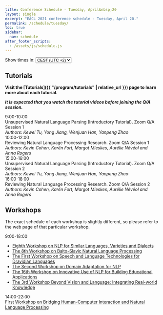 ```yaml
---
title: Conference Schedule - Tuesday, April&nbsp;20
layout: single
excerpt: "EACL 2021 conference schedule - Tuesday, April 20."
permalink: /schedule/tuesday/
toc: true
sidebar:
  nav: schedule
after_footer_scripts:
  - /assets/js/schedule.js
---
```


<div class="schedule-header-container">
  <div class="schedule-header">
    <div class="time-control">
      <span>Show times in:</span>
      <select id="show-time">
        <option value="default">CEST (UTC +2)</option>
        <option value="local" id="option-local">My local time</option>
      </select>
    </div>
  </div>
</div>

## Tutorials

**Visit the [Tutorials]({{ "/program/tutorials" | relative_url }}) page to learn more about each tutorial.**

***It is expected that you watch the tutorial videos before joining the Q/A session.***

<div class="schedule" markdown="0">
  <div class="schedule-element">
    <div class="schedule-element-title">
      <div class="time-wrapper">
        <span class="time">9:00</span>-<span class="time">10:00</span>
      </div>
      <div>
        Unsupervised Natural Language Parsing (Introductory Tutorial). Zoom&nbsp;Q/A Session&nbsp;1<br>
        <em>Authors: Kewei&nbsp;Tu, Yong&nbsp;Jiang, Wenjuan&nbsp;Han, Yanpeng&nbsp;Zhao</em>
      </div>
    </div>
  </div>
  <div class="schedule-element">
    <div class="schedule-element-title">
      <div class="time-wrapper">
        <span class="time">10:00</span>-<span class="time">12:00</span>
      </div>
      <div>
        Reviewing Natural Language Processing Research. Zoom&nbsp;Q/A Session&nbsp;1<br>
        <em>Authors: Kevin&nbsp;Cohen, Karën&nbsp;Fort, Margot&nbsp;Mieskes, Aurélie&nbsp;Névéol and Anna&nbsp;Rogers</em>
      </div>
    </div>
  </div>
  <div class="schedule-element">
    <div class="schedule-element-title">
      <div class="time-wrapper">
        <span class="time">15:00</span>-<span class="time">16:00</span>
      </div>
      <div>
        Unsupervised Natural Language Parsing (Introductory Tutorial). Zoom&nbsp;Q/A Session&nbsp;2<br>
        <em>Authors: Kewei&nbsp;Tu, Yong&nbsp;Jiang, Wenjuan&nbsp;Han, Yanpeng&nbsp;Zhao</em>
      </div>
    </div>
  </div>
  <div class="schedule-element">
    <div class="schedule-element-title">
      <div class="time-wrapper">
        <span class="time">16:00</span>-<span class="time">18:00</span>
      </div>
      <div>
        Reviewing Natural Language Processing Research. Zoom&nbsp;Q/A Session&nbsp;2<br>
        <em>Authors: Kevin&nbsp;Cohen, Karën&nbsp;Fort, Margot&nbsp;Mieskes, Aurélie&nbsp;Névéol and Anna&nbsp;Rogers</em>
      </div>
    </div>
  </div>
</div>

## Workshops

The exact schedule of each workshop is slightly different, so please refer to the web page of that particular workshop.

<div class="schedule" markdown="0">
  <div class="schedule-element">
    <div class="schedule-element-title">
      <div class="time-wrapper">
        <span class="time">9:00</span>-<span class="time">18:00</span>
      </div>
      <div>
        <ul class="list--small-padding">
          <li>
            <a href="https://sites.google.com/view/vardial2021" target="_blank" rel="noopener noreferrer">
              Eighth Workshop on NLP for Similar Languages, Varieties and Dialects
            </a>
          </li>
          <li>
            <a href="http://bsnlp.cs.helsinki.fi/" target="_blank" rel="noopener noreferrer">
              The 8th Workshop on Balto-Slavic Natural Language Processing
            </a>
          </li>
          <li>
            <a href="https://dravidianlangtech.github.io/2021/index.html" target="_blank" rel="noopener noreferrer">
              The First Workshop on Speech and Language Technologies for Dravidian Languages
            </a>
          </li>
          <li>
            <a href="https://adapt-nlp.github.io/Adapt-NLP-2021/" target="_blank" rel="noopener noreferrer">
              The Second Workshop on Domain Adaptation for NLP
            </a>
          </li>
          <li>
            <a href="https://sig-edu.org/bea/current" target="_blank" rel="noopener noreferrer">
              The 16th Workshop on Innovative Use of NLP for Building Educational Applications
            </a>
          ​</li>
          <li>
            <a href="http://www.lantern.uni-saarland.de/2021" target="_blank" rel="noopener noreferrer">
              The 3rd Workshop Beyond Vision and Language: Integrating Real-world Knowledge
            </a>
          ​</li>
        </ul>
      </div>
    </div>
  </div>
  <div class="schedule-element">
    <div class="schedule-element-title">
      <div class="time-wrapper">
        <span class="time">14:00</span>-<span class="time">22:00</span>
      </div>
      <div>
        <a href="https://sites.google.com/view/hciandnlp/home" target="_blank" rel="noopener noreferrer">
          First Workshop on Bridging Human-Computer Interaction and Natural Language Processing
        </a>
      </div>
    </div>
  </div>
</div>
